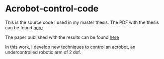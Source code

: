 # Acrobot-control-code

This is the source code I used in my master thesis. The PDF with the thesis can be found [here](http://oa.upm.es/47905/)

The paper published with the results can be found [here](https://doi.org/10.3390/inventions2030016)

In this work, I develop new techniques to control an acrobot, an undercontrolled robotic arm of 2 dof.


